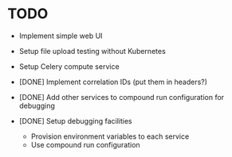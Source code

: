 # TODO

 - Implement simple web UI
 - Setup file upload testing without Kubernetes
 - Setup Celery compute service
 
 - [DONE] Implement correlation IDs (put them in headers?)
 - [DONE] Add other services to compound run configuration for debugging
 - [DONE] Setup debugging facilities
    - Provision environment variables to each service
    - Use compound run configuration
